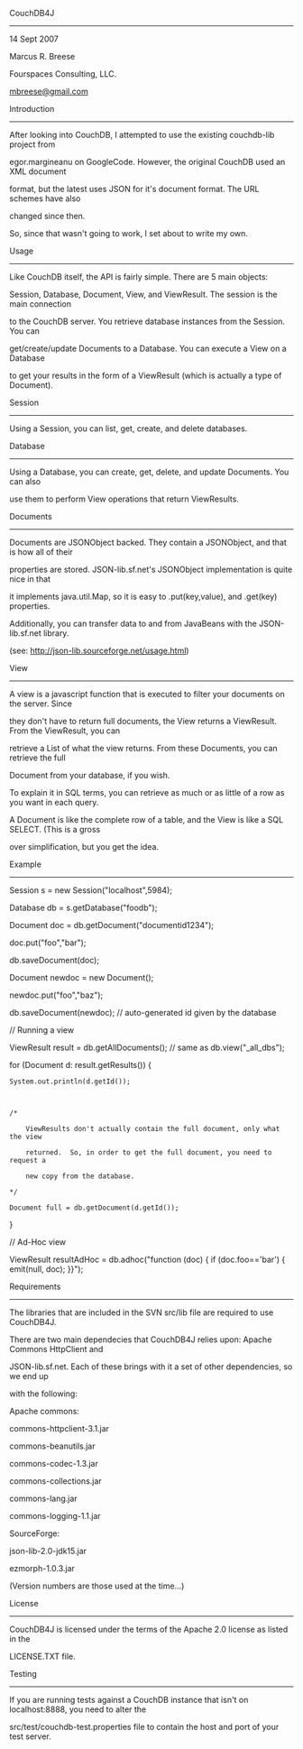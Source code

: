 CouchDB4J
---------
14 Sept 2007

Marcus R. Breese
Fourspaces Consulting, LLC.
mbreese@gmail.com


Introduction
------------
After looking into CouchDB, I attempted to use the existing couchdb-lib project from
egor.margineanu on GoogleCode.  However, the original CouchDB used an XML document 
format, but the latest uses JSON for it's document format.  The URL schemes have also 
changed since then.

So, since that wasn't going to work, I set about to write my own.

Usage
-----
Like CouchDB itself, the API is fairly simple.  There are 5 main objects:
Session, Database, Document, View, and ViewResult.  The session is the main connection 
to the CouchDB server.  You retrieve database instances from the Session.  You can
get/create/update Documents to a Database.  You can execute a View on a Database
to get your results in the form of a ViewResult (which is actually a type of Document).

Session
-------
Using a Session, you can list, get, create, and delete databases.

Database
--------
Using a Database, you can create, get, delete, and update Documents.  You can also
use them to perform View operations that return ViewResults.

Documents
---------
Documents are JSONObject backed.  They contain a JSONObject, and that is how all of their
properties are stored.  JSON-lib.sf.net's JSONObject implementation is quite nice in that
it implements java.util.Map, so it is easy to .put(key,value), and .get(key) properties.

Additionally, you can transfer data to and from JavaBeans with the JSON-lib.sf.net library.
(see: http://json-lib.sourceforge.net/usage.html)

View
----
A view is a javascript function that is executed to filter your documents on the server.  Since
they don't have to return full documents, the View returns a ViewResult.  From the ViewResult, you can
retrieve a List<Document> of what the view returns.  From these Documents, you can retrieve the full 
Document from your database, if you wish.

To explain it in SQL terms, you can retrieve as much or as little of a row as you want in each query.
A Document is like the complete row of a table, and the View is like a SQL SELECT. (This is a gross
over simplification, but you get the idea.



Example
-------
Session s = new Session("localhost",5984);
Database db = s.getDatabase("foodb");

Document doc = db.getDocument("documentid1234");
doc.put("foo","bar");
db.saveDocument(doc);

Document newdoc = new Document();
newdoc.put("foo","baz");
db.saveDocument(newdoc); // auto-generated id given by the database

// Running a view

ViewResult result = db.getAllDocuments(); // same as db.view("_all_dbs");
for (Document d: result.getResults()) {
	System.out.println(d.getId());

	/*
		ViewResults don't actually contain the full document, only what the view
		returned.  So, in order to get the full document, you need to request a
		new copy from the database.
	*/
	Document full = db.getDocument(d.getId());
}

// Ad-Hoc view

ViewResult resultAdHoc = db.adhoc("function (doc) { if (doc.foo=='bar') { emit(null, doc); }}");

Requirements
------------
The libraries that are included in the SVN src/lib file are required to use CouchDB4J.
There are two main dependecies that CouchDB4J relies upon: Apache Commons HttpClient and
JSON-lib.sf.net.  Each of these brings with it a set of other dependencies, so we end up
with the following:

Apache commons:
commons-httpclient-3.1.jar
commons-beanutils.jar
commons-codec-1.3.jar
commons-collections.jar
commons-lang.jar
commons-logging-1.1.jar

SourceForge:
json-lib-2.0-jdk15.jar
ezmorph-1.0.3.jar

(Version numbers are those used at the time...)

License
-------
CouchDB4J is licensed under the terms of the Apache 2.0 license as listed in the 
LICENSE.TXT file.

Testing
---------
If you are running tests against a CouchDB instance that isn't on localhost:8888, you need to alter the
src/test/couchdb-test.properties file to contain the host and port of your test server.
